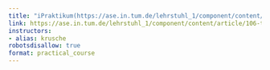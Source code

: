 ```yaml
---
title: "iPraktikum(https://ase.in.tum.de/lehrstuhl_1/component/content/article/106teaching/629)"
link: https://ase.in.tum.de/lehrstuhl_1/component/content/article/106-teaching/629
instructors:
- alias: krusche
robotsdisallow: true
format: practical_course
---
```

